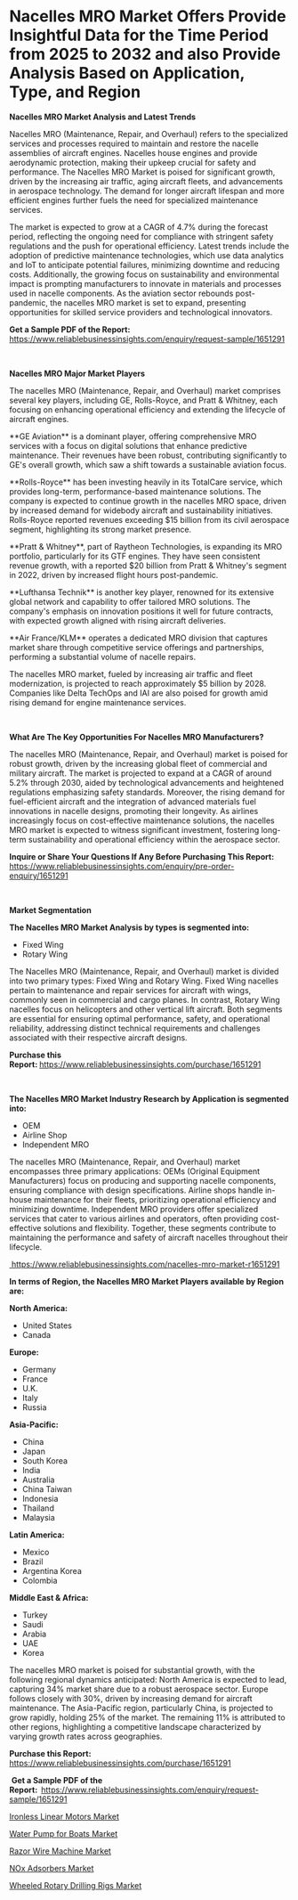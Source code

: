 <p><h1>Nacelles MRO Market Offers Provide Insightful Data for the Time Period from 2025 to 2032 and also Provide Analysis Based on Application, Type, and Region</h1></p><p><strong>Nacelles MRO Market Analysis and Latest Trends</strong></p>
<p><p>Nacelles MRO (Maintenance, Repair, and Overhaul) refers to the specialized services and processes required to maintain and restore the nacelle assemblies of aircraft engines. Nacelles house engines and provide aerodynamic protection, making their upkeep crucial for safety and performance. The Nacelles MRO Market is poised for significant growth, driven by the increasing air traffic, aging aircraft fleets, and advancements in aerospace technology. The demand for longer aircraft lifespan and more efficient engines further fuels the need for specialized maintenance services.</p><p>The market is expected to grow at a CAGR of 4.7% during the forecast period, reflecting the ongoing need for compliance with stringent safety regulations and the push for operational efficiency. Latest trends include the adoption of predictive maintenance technologies, which use data analytics and IoT to anticipate potential failures, minimizing downtime and reducing costs. Additionally, the growing focus on sustainability and environmental impact is prompting manufacturers to innovate in materials and processes used in nacelle components. As the aviation sector rebounds post-pandemic, the nacelles MRO market is set to expand, presenting opportunities for skilled service providers and technological innovators.</p></p>
<p><strong>Get a Sample PDF of the Report:&nbsp;</strong> <a href="https://www.reliablebusinessinsights.com/enquiry/request-sample/1651291?utm_campaign=2794&utm_medium=2&utm_source=Github&utm_content=ia&utm_term=23032025&utm_id=nacelles-mro">https://www.reliablebusinessinsights.com/enquiry/request-sample/1651291</a></p>
<p>&nbsp;</p>
<p><strong>Nacelles MRO Major Market Players</strong></p>
<p><p>The nacelles MRO (Maintenance, Repair, and Overhaul) market comprises several key players, including GE, Rolls-Royce, and Pratt & Whitney, each focusing on enhancing operational efficiency and extending the lifecycle of aircraft engines. </p><p>**GE Aviation** is a dominant player, offering comprehensive MRO services with a focus on digital solutions that enhance predictive maintenance. Their revenues have been robust, contributing significantly to GE's overall growth, which saw a shift towards a sustainable aviation focus.</p><p>**Rolls-Royce** has been investing heavily in its TotalCare service, which provides long-term, performance-based maintenance solutions. The company is expected to continue growth in the nacelles MRO space, driven by increased demand for widebody aircraft and sustainability initiatives. Rolls-Royce reported revenues exceeding $15 billion from its civil aerospace segment, highlighting its strong market presence.</p><p>**Pratt & Whitney**, part of Raytheon Technologies, is expanding its MRO portfolio, particularly for its GTF engines. They have seen consistent revenue growth, with a reported $20 billion from Pratt & Whitney's segment in 2022, driven by increased flight hours post-pandemic.</p><p>**Lufthansa Technik** is another key player, renowned for its extensive global network and capability to offer tailored MRO solutions. The company's emphasis on innovation positions it well for future contracts, with expected growth aligned with rising aircraft deliveries. </p><p>**Air France/KLM** operates a dedicated MRO division that captures market share through competitive service offerings and partnerships, performing a substantial volume of nacelle repairs.</p><p>The nacelles MRO market, fueled by increasing air traffic and fleet modernization, is projected to reach approximately $5 billion by 2028. Companies like Delta TechOps and IAI are also poised for growth amid rising demand for engine maintenance services.</p></p>
<p>&nbsp;</p>
<p><strong>What Are The Key Opportunities For Nacelles MRO Manufacturers?</strong></p>
<p><p>The nacelles MRO (Maintenance, Repair, and Overhaul) market is poised for robust growth, driven by the increasing global fleet of commercial and military aircraft. The market is projected to expand at a CAGR of around 5.2% through 2030, aided by technological advancements and heightened regulations emphasizing safety standards. Moreover, the rising demand for fuel-efficient aircraft and the integration of advanced materials fuel innovations in nacelle designs, promoting their longevity. As airlines increasingly focus on cost-effective maintenance solutions, the nacelles MRO market is expected to witness significant investment, fostering long-term sustainability and operational efficiency within the aerospace sector.</p></p>
<p><strong>Inquire or Share Your Questions If Any Before Purchasing This Report:</strong> <a href="https://www.reliablebusinessinsights.com/enquiry/pre-order-enquiry/1651291?utm_campaign=2794&utm_medium=2&utm_source=Github&utm_content=ia&utm_term=23032025&utm_id=nacelles-mro">https://www.reliablebusinessinsights.com/enquiry/pre-order-enquiry/1651291</a></p>
<p>&nbsp;</p>
<p><strong>Market Segmentation</strong></p>
<p><strong>The Nacelles MRO Market Analysis by types is segmented into:</strong></p>
<p><ul><li>Fixed Wing</li><li>Rotary Wing</li></ul></p>
<p><p>The Nacelles MRO (Maintenance, Repair, and Overhaul) market is divided into two primary types: Fixed Wing and Rotary Wing. Fixed Wing nacelles pertain to maintenance and repair services for aircraft with wings, commonly seen in commercial and cargo planes. In contrast, Rotary Wing nacelles focus on helicopters and other vertical lift aircraft. Both segments are essential for ensuring optimal performance, safety, and operational reliability, addressing distinct technical requirements and challenges associated with their respective aircraft designs.</p></p>
<p><strong>Purchase this Report:&nbsp;</strong><a href="https://www.reliablebusinessinsights.com/purchase/1651291?utm_campaign=2794&utm_medium=2&utm_source=Github&utm_content=ia&utm_term=23032025&utm_id=nacelles-mro">https://www.reliablebusinessinsights.com/purchase/1651291</a></p>
<p>&nbsp;</p>
<p><strong>The Nacelles MRO Market Industry Research by Application is segmented into:</strong></p>
<p><ul><li>OEM</li><li>Airline Shop</li><li>Independent MRO</li></ul></p>
<p><p>The nacelles MRO (Maintenance, Repair, and Overhaul) market encompasses three primary applications: OEMs (Original Equipment Manufacturers) focus on producing and supporting nacelle components, ensuring compliance with design specifications. Airline shops handle in-house maintenance for their fleets, prioritizing operational efficiency and minimizing downtime. Independent MRO providers offer specialized services that cater to various airlines and operators, often providing cost-effective solutions and flexibility. Together, these segments contribute to maintaining the performance and safety of aircraft nacelles throughout their lifecycle.</p></p>
<p><a href="https://www.reliablebusinessinsights.com/nacelles-mro-market-r1651291?utm_campaign=2794&utm_medium=2&utm_source=Github&utm_content=ia&utm_term=23032025&utm_id=nacelles-mro">&nbsp;https://www.reliablebusinessinsights.com/nacelles-mro-market-r1651291</a></p>
<p><strong>In terms of Region, the Nacelles MRO Market Players available by Region are:</strong></p>
<p>
    <p> <strong> North America: </strong>
        <ul>
            <li>United States</li>
            <li>Canada</li>
        </ul>
        </p> 
    <p> <strong> Europe: </strong>
        <ul>
            <li>Germany</li>
            <li>France</li>
            <li>U.K.</li>
            <li>Italy</li>
            <li>Russia</li>
        </ul>
        </p> 
    <p> <strong> Asia-Pacific: </strong>
        <ul>
            <li>China</li>
            <li>Japan</li>
            <li>South Korea</li>
            <li>India</li>
            <li>Australia</li>
            <li>China Taiwan</li>
            <li>Indonesia</li>
            <li>Thailand</li>
            <li>Malaysia</li>
        </ul>
        </p> 
    <p> <strong> Latin America: </strong>
        <ul>
            <li>Mexico</li>
            <li>Brazil</li>
            <li>Argentina Korea</li>
            <li>Colombia</li>
        </ul>
        </p> 
    <p> <strong> Middle East & Africa: </strong>
        <ul>
            <li>Turkey</li>
            <li>Saudi</li>
            <li>Arabia</li>
            <li>UAE</li>
            <li>Korea</li>
        </ul>
    </p>
    </p>
<p><p>The nacelles MRO market is poised for substantial growth, with the following regional dynamics anticipated: North America is expected to lead, capturing 34% market share due to a robust aerospace sector. Europe follows closely with 30%, driven by increasing demand for aircraft maintenance. The Asia-Pacific region, particularly China, is projected to grow rapidly, holding 25% of the market. The remaining 11% is attributed to other regions, highlighting a competitive landscape characterized by varying growth rates across geographies.</p></p>
<p><strong>Purchase this Report: </strong><a href="https://www.reliablebusinessinsights.com/purchase/1651291?utm_campaign=2794&utm_medium=2&utm_source=Github&utm_content=ia&utm_term=23032025&utm_id=nacelles-mro">https://www.reliablebusinessinsights.com/purchase/1651291</a></p>
<p>&nbsp;<strong>Get a Sample PDF of the Report:&nbsp;&nbsp;</strong><a href="https://www.reliablebusinessinsights.com/enquiry/request-sample/1651291?utm_campaign=2794&utm_medium=2&utm_source=Github&utm_content=ia&utm_term=23032025&utm_id=nacelles-mro">https://www.reliablebusinessinsights.com/enquiry/request-sample/1651291</a></p>
<p><strong></strong></p>
<p><p><a href="https://www.linkedin.com/pulse/ironless-linear-motors-market-size-forecasted-45-cagr-from-s0sdf?utm_campaign=2794&utm_medium=2&utm_source=Github&utm_content=ia&utm_term=23032025&utm_id=nacelles-mro">Ironless Linear Motors Market</a></p><p><a href="https://www.linkedin.com/pulse/competitive-landscape-water-pump-boats-market-analyzing-reprf?utm_campaign=2794&utm_medium=2&utm_source=Github&utm_content=ia&utm_term=23032025&utm_id=nacelles-mro">Water Pump for Boats Market</a></p><p><a href="https://www.linkedin.com/pulse/revenue-projections-growth-forecast-razor-wire-machine-zhfnf?utm_campaign=2794&utm_medium=2&utm_source=Github&utm_content=ia&utm_term=23032025&utm_id=nacelles-mro">Razor Wire Machine Market</a></p><p><a href="https://www.linkedin.com/pulse/global-nox-adsorbers-market-exploring-share-trends-future-7phjf?utm_campaign=2794&utm_medium=2&utm_source=Github&utm_content=ia&utm_term=23032025&utm_id=nacelles-mro">NOx Adsorbers Market</a></p><p><a href="https://github.com/aidelndasse/Market-Research-Report-List-1/blob/main/wheeled-rotary-drilling-rigs-market.md?utm_campaign=2794&utm_medium=2&utm_source=Github&utm_content=ia&utm_term=23032025&utm_id=nacelles-mro">Wheeled Rotary Drilling Rigs Market</a></p></p>